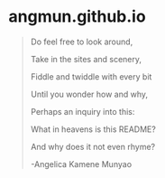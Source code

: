 # **angmun.github.io**
 > Do feel free to look around,
 >
 > Take in the sites and scenery,
 >
 > Fiddle and twiddle with every bit
 >
 > Until you wonder how and why,
 >
 > Perhaps an inquiry into this:
 >
 > What in heavens is this README?
 >
 > And why does it not even rhyme?
 > 
 > -Angelica Kamene Munyao
